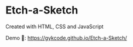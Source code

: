 # Etch-a-Sketch

Created with HTML, CSS and JavaScript

Demo 👀: https://gykcode.github.io/Etch-a-Sketch/
